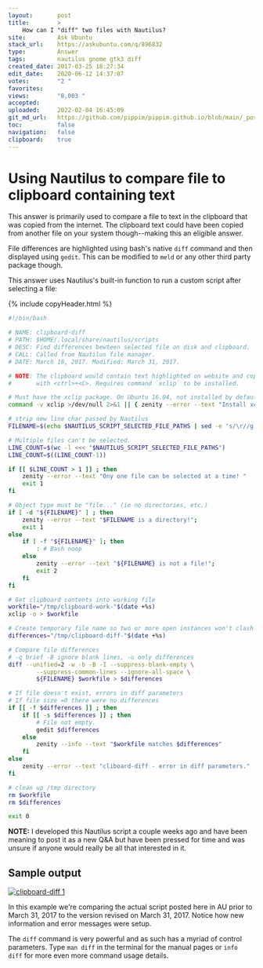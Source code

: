 ```yaml
---
layout:       post
title:        >
    How can I "diff" two files with Nautilus?
site:         Ask Ubuntu
stack_url:    https://askubuntu.com/q/896832
type:         Answer
tags:         nautilus gnome gtk3 diff
created_date: 2017-03-25 18:27:34
edit_date:    2020-06-12 14:37:07
votes:        "2 "
favorites:    
views:        "8,003 "
accepted:     
uploaded:     2022-02-04 16:45:09
git_md_url:   https://github.com/pippim/pippim.github.io/blob/main/_posts/2017/2017-03-25-How-can-I-_diff_-two-files-with-Nautilus_.md
toc:          false
navigation:   false
clipboard:    true
---
```


# Using Nautilus to compare file to clipboard containing text

This answer is primarily used to compare a file to text in the clipboard that was copied from the internet. The clipboard text could have been copied from another file on your system though--making this an eligible answer.

File differences are highlighted using bash's native `diff` command and then displayed using `gedit`. This can be modified to `meld` or any other third party package though.

This answer uses Nautilus's built-in function to run a custom script after selecting a file:



{% include copyHeader.html %}
``` bash
#!/bin/bash

# NAME: clipboard-diff
# PATH: $HOME/.local/share/nautilus/scripts
# DESC: Find differences bewteen selected file on disk and clipboard.
# CALL: Called from Nautilus file manager.
# DATE: March 18, 2017. Modified: March 31, 2017.

# NOTE: The clipboard would contain text highlighted on website and copied
#       with <ctrl>+<C>. Requires command `xclip` to be installed.

# Must have the xclip package. On Ubuntu 16.04, not installed by default
command -v xclip >/dev/null 2>&1 || { zenity --error --text "Install xclip using: 'sudo apt install xclip' to use this script.  Aborting."; exit 99; }

# strip new line char passed by Nautilus
FILENAME=$(echo $NAUTILUS_SCRIPT_SELECTED_FILE_PATHS | sed -e 's/\r//g')

# Multiple files can't be selected.
LINE_COUNT=$(wc -l <<< "$NAUTILUS_SCRIPT_SELECTED_FILE_PATHS")
LINE_COUNT=$((LINE_COUNT-1))

if [[ $LINE_COUNT > 1 ]] ; then
    zenity --error --text "Ony one file can be selected at a time! "
    exit 1
fi

# Object type must be "file..." (ie no directories, etc.)
if [ -d "${FILENAME}" ] ; then
    zenity --error --text "$FILENAME is a directory!";
    exit 1
else
    if [ -f "${FILENAME}" ]; then
        : # Bash noop
    else
        zenity --error --text "${FILENAME} is not a file!";
        exit 2
    fi
fi

# Get clipboard contents into working file
workfile="/tmp/clipboard-work-"$(date +%s)
xclip -o > $workfile

# Create temporary file name so two or more open instances won't clash
differences="/tmp/clipboard-diff-"$(date +%s)

# Compare file differences
# -q brief -B ignore blank lines, -u only differences
diff --unified=2 -w -b -B -I --suppress-blank-empty \
        --suppress-common-lines --ignore-all-space \
        ${FILENAME} $workfile > $differences

# If file doesn't exist, errors in diff parameters
# If file size =0 there were no differences
if [[ -f $differences ]] ; then
    if [[ -s $differences ]] ; then
        # File not empty.
        gedit $differences
    else    
        zenity --info --text "$workfile matches $differences"
    fi
else
    zenity --error --text "cliboard-diff - error in diff parameters."
fi

# clean up /tmp directory
rm $workfile
rm $differences

exit 0
```

**NOTE:** I developed this Nautilus script a couple weeks ago and have been meaning to post it as a new Q&A but have been pressed for time and was unsure if anyone would really be all that interested in it.

## Sample output

[![clipboard-diff 1][1]][1]

In this example we're comparing the actual script posted here in AU prior to March 31, 2017 to the version revised on March 31, 2017. Notice how new information and error messages were setup.

The `diff` command is very powerful and as such has a myriad of control parameters. Type `man diff` in the terminal for the manual pages or `info diff` for more even more command usage details.


  [1]: https://i.stack.imgur.com/Uu7HS.png

